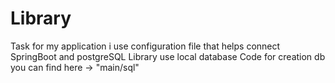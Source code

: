 # Library
 Task
for my application i use configuration file that helps connect SpringBoot and postgreSQL
Library use local database
Code for creation db you can find here -> "main/sql"
